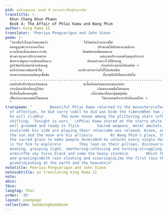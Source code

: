 ```yaml
---
pid: ขุนช้างขุนแผน ตอนที่ 4 พลายแก้วเป็นชู้กับนางพิม
transtitle: |-
  Khun Chang Khun Phaen
  Book 4: The Affair of Phlai Kaew and Nang Phim
author: King Rama II
translator: 'Peeriya Pongsarigun and John Viano '
poem: |-
  "ครานั้นจึงโฉมเจ้าพลายแก้ว                ไปวัดคํ่าแล้วหาบวชไม่
  คอยดูฤกษ์เวลาจะคลาไคล                        ประมาณได้สักสองยามปลาย
  ดวงเดือนเลื่อนเด่นดาวระยับ                ยืนขยับเพ่งพิศเมฆฉาย
  ช่วงขาวดุจดาวประกายพราย                        แต่งกายประกอบพร้อมทุกประการ
  พิเคราะห์ดูหลาวเหล็กแลผีหลวง                ปลอดห่วงดวงใจก็ฮึกหาญ
  สูรย์จันทร์แม่นยำด้วยชำนาญ                        ย่างเท้าก้าวผ่านไปตามทิศ ฯ
  มาถึงบ้านนางพิมหาช้าไม่                เสกข้าวสารหว่านไปให้หลับสนิท
  สะเดาะกลอนถอนลั่นทุกชั้นชิด                        ที่บานปิดก็เปิดออกทันใด
  .......................................................................................
  เอนอิงพิงประทับลงกับหมอน                สะอื้นอ้อนอ่อนแอบลงแนบหน้า
  กระเดือกเสือกดิ้นอยู่ไปมา                        เกิดมหาเมฆมืดโพยมบน
  ฮือฮืออื้อเสียงพายุพัด                        กลิ้งกลัดเกลื่อนกลุ้มชอุ่มฝน
  เป็นห่าแรกแตกพยับโพยมบน                        ไม่ทานทนทั่วกระทั่งทั้งแดนไตร ฯ
  "
transpoem: "        Beautiful Phlai Kaew returned to the monastery\nToo much burden
  of affection, he did carry \nAll he did was bide the time\nWhen two a.m. strikes,
  he will climb\n        The moon shone among the glittering stars \nThe clouds are
  shifting; 'Tonight is ours.' \nPhlai Kaew stared at the starry white sky \nHe was
  well groomed and ready to fly\n        Sacred weapons, metal amulets, and Royal
  souls\nAt his side are playing their roles\nHe was relaxed, brave, and wise—\nKnowing
  the sun and the moon are his allies\n        At Nang Phim's place, there he goes\nSowing
  the sacred grain to make people doze\nAnd he unlocks every single door\nThe house
  is for him to explore\n        They lean on their pillows, discovering \nEach other,
  moaning, grasping tight, smothering—\nTossing and turning—struggling in each other's
  arms\nThe sky turns black and come the heavy storms\n        Which then come groaning
  and growling\nWith rain sloshing and scouring\nLike the first rain that God had
  given\nLashing at the earth and the heavens\n"
notetitle: Peeriya Pongsarigun and John Viano
notesubtitle: on translating King Rama II
note:
abio:
tbio:
langtag: Thai
order: '35'
layout: poempage
collection: badabingbadaboom
---
```

